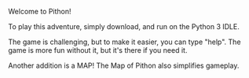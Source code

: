 Welcome to Pithon!

To play this adventure, simply download, and run on the Python 3 IDLE.

The game is challenging, but to make it easier, you can type "help". The game is more fun without it, but it's there if you need it.

Another addition is a MAP! The Map of Pithon also simplifies gameplay.

